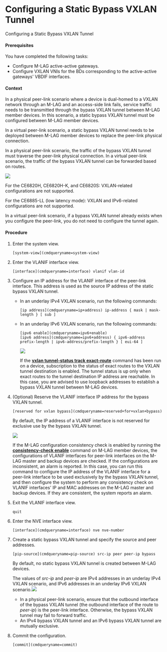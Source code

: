 Configuring a Static Bypass VXLAN Tunnel
========================================

Configuring a Static Bypass VXLAN Tunnel

#### Prerequisites

You have completed the following tasks:

* Configure M-LAG active-active gateways.
* Configure VXLAN VNIs for the BDs corresponding to the active-active gateways' VBDIF interfaces.

#### Context

In a physical peer-link scenario where a device is dual-homed to a VXLAN network through an M-LAG and an access-side link fails, service traffic needs to be transmitted through the bypass VXLAN tunnel between M-LAG member devices. In this scenario, a static bypass VXLAN tunnel must be configured between M-LAG member devices.

In a virtual peer-link scenario, a static bypass VXLAN tunnel needs to be deployed between M-LAG member devices to replace the peer-link physical connection.

In a physical peer-link scenario, the traffic of the bypass VXLAN tunnel must traverse the peer-link physical connection. In a virtual peer-link scenario, the traffic of the bypass VXLAN tunnel can be forwarded based on routes.

![](../public_sys-resources/note_3.0-en-us.png) 

For the CE6820H, CE6820H-K, and CE6820S: VXLAN-related configurations are not supported.

For the CE6885-LL (low latency mode): VXLAN and IPv6-related configurations are not supported.

In a virtual peer-link scenario, if a bypass VXLAN tunnel already exists when you configure the peer-link, you do not need to configure the tunnel again.



#### Procedure

1. Enter the system view.
   
   
   ```
   [system-view](cmdqueryname=system-view)
   ```
2. Enter the VLANIF interface view.
   
   
   ```
   [interface](cmdqueryname=interface) vlanif vlan-id
   ```
3. Configure an IP address for the VLANIF interface of the peer-link interface. This address is used as the source IP address of the static bypass VXLAN tunnel.
   
   
   * In an underlay IPv4 VXLAN scenario, run the following commands:
     ```
     [ip address](cmdqueryname=ip+address) ip-address { mask | mask-length } [ sub ]
     ```
   * In an underlay IPv6 VXLAN scenario, run the following commands:
     ```
     [ipv6 enable](cmdqueryname=ipv6+enable)
     [ipv6 address](cmdqueryname=ipv6+address) { ipv6-address prefix-length | ipv6-address/prefix-length } [ eui-64 ]
     ```
     ![](../public_sys-resources/note_3.0-en-us.png) 
     
     If the [**vxlan tunnel-status track exact-route**](cmdqueryname=vxlan+tunnel-status+track+exact-route) command has been run on a device, subscription to the status of exact routes to the VXLAN tunnel destination is enabled. The tunnel status is up only when exact routes to the tunnel destination IP address are reachable. In this case, you are advised to use loopback addresses to establish a bypass VXLAN tunnel between M-LAG devices.
4. (Optional) Reserve the VLANIF interface IP address for the bypass VXLAN tunnel.
   
   
   ```
   [reserved for vxlan bypass](cmdqueryname=reserved+for+vxlan+bypass)
   ```
   
   By default, the IP address of a VLANIF interface is not reserved for exclusive use by the bypass VXLAN tunnel.
   
   ![](../public_sys-resources/note_3.0-en-us.png) 
   
   If the M-LAG configuration consistency check is enabled by running the [**consistency-check enable**](cmdqueryname=consistency-check+enable) command on M-LAG member devices, the configurations of VLANIF interfaces for peer-link interfaces on the M-LAG master and backup devices are checked. If the configurations are inconsistent, an alarm is reported. In this case, you can run this command to configure the IP address of the VLANIF interface for a peer-link interface to be used exclusively by the bypass VXLAN tunnel, and then configure the system to perform any consistency check on VLANIF interfaces' IP and MAC addresses on the M-LAG master and backup devices. If they are consistent, the system reports an alarm.
5. Exit the VLANIF interface view.
   
   
   ```
   quit
   ```
6. Enter the NVE interface view.
   
   
   ```
   [interface](cmdqueryname=interface) nve nve-number
   ```
7. Create a static bypass VXLAN tunnel and specify the source and peer addresses.
   
   
   ```
   [pip-source](cmdqueryname=pip-source) src-ip peer peer-ip bypass
   ```
   
   By default, no static bypass VXLAN tunnel is created between M-LAG devices.
   
   The values of *src-ip* and *peer-ip* are IPv4 addresses in an underlay IPv4 VXLAN scenario, and IPv6 addresses in an underlay IPv6 VXLAN scenario.![](../public_sys-resources/note_3.0-en-us.png) 
   * In a physical peer-link scenario, ensure that the outbound interface of the bypass VXLAN tunnel (the outbound interface of the route to *peer-ip*) is the peer-link interface. Otherwise, the bypass VXLAN tunnel may fail to forward traffic.
   * An IPv4 bypass VXLAN tunnel and an IPv6 bypass VXLAN tunnel are mutually exclusive.
8. Commit the configuration.
   
   
   ```
   [commit](cmdqueryname=commit)
   ```